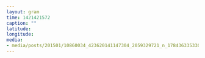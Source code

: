 ```yaml
---
layout: gram
time: 1421421572
caption: ""
latitude: 
longitude: 
media:
- media/posts/201501/10860034_423620141147304_2059329721_n_17843633533000351.jpg
---
```

